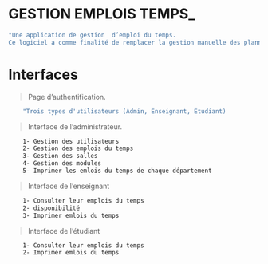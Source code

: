 # GESTION EMPLOIS TEMPS_
```sh
"Une application de gestion  d’emploi du temps.
Ce logiciel a comme finalité de remplacer la gestion manuelle des plannings au  sein de l'INSAT Mohammedia
```
# Interfaces
> Page d’authentification.

```sh
    "Trois types d'utilisateurs (Admin, Enseignant, Etudiant)
```
> Interface de l’administrateur.

```sh
    1- Gestion des utilisateurs
    2- Gestion des emplois du temps
    3- Gestion des salles
    4- Gestion des modules
    5- Imprimer les emlois du temps de chaque département
```
> Interface de l’enseignant

```sh
    1- Consulter leur emplois du temps
    2- disponibilité
    3- Imprimer emlois du temps
```
> Interface de l’étudiant

```sh
    1- Consulter leur emplois du temps
    2- Imprimer emlois du temps
```
